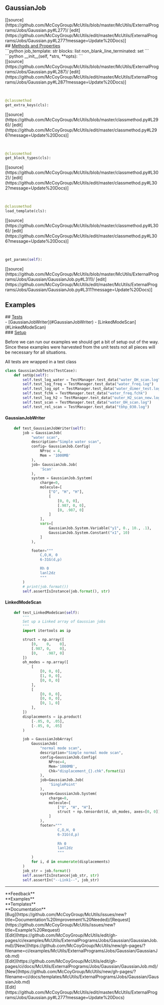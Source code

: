 ## <a id="McUtils.ExternalPrograms.Jobs.Gaussian.GaussianJob">GaussianJob</a> 

<div class="docs-source-link" markdown="1">
[[source](https://github.com/McCoyGroup/McUtils/blob/master/McUtils/ExternalPrograms/Jobs/Gaussian.py#L277)/
[edit](https://github.com/McCoyGroup/McUtils/edit/master/McUtils/ExternalPrograms/Jobs/Gaussian.py#L277?message=Update%20Docs)]
</div>









<div class="collapsible-section">
 <div class="collapsible-section collapsible-section-header" markdown="1">
## <a class="collapse-link" data-toggle="collapse" href="#methods" markdown="1"> Methods and Properties</a> <a class="float-right" data-toggle="collapse" href="#methods"><i class="fa fa-chevron-down"></i></a>
 </div>
 <div class="collapsible-section collapsible-section-body collapse show" id="methods" markdown="1">
 ```python
job_template: str
blocks: list
non_blank_line_terminated: set
```
<a id="McUtils.ExternalPrograms.Jobs.Gaussian.GaussianJob.__init__" class="docs-object-method">&nbsp;</a> 
```python
__init__(self, *strs, **opts): 
```
<div class="docs-source-link" markdown="1">
[[source](https://github.com/McCoyGroup/McUtils/blob/master/McUtils/ExternalPrograms/Jobs/Gaussian.py#L287)/
[edit](https://github.com/McCoyGroup/McUtils/edit/master/McUtils/ExternalPrograms/Jobs/Gaussian.py#L287?message=Update%20Docs)]
</div>


<a id="McUtils.ExternalPrograms.Jobs.Gaussian.GaussianJob.get_extra_keys" class="docs-object-method">&nbsp;</a> 
```python
@classmethod
get_extra_keys(cls): 
```
<div class="docs-source-link" markdown="1">
[[source](https://github.com/McCoyGroup/McUtils/blob/master/classmethod.py#L296)/
[edit](https://github.com/McCoyGroup/McUtils/edit/master/classmethod.py#L296?message=Update%20Docs)]
</div>


<a id="McUtils.ExternalPrograms.Jobs.Gaussian.GaussianJob.get_block_types" class="docs-object-method">&nbsp;</a> 
```python
@classmethod
get_block_types(cls): 
```
<div class="docs-source-link" markdown="1">
[[source](https://github.com/McCoyGroup/McUtils/blob/master/classmethod.py#L302)/
[edit](https://github.com/McCoyGroup/McUtils/edit/master/classmethod.py#L302?message=Update%20Docs)]
</div>


<a id="McUtils.ExternalPrograms.Jobs.Gaussian.GaussianJob.load_template" class="docs-object-method">&nbsp;</a> 
```python
@classmethod
load_template(cls): 
```
<div class="docs-source-link" markdown="1">
[[source](https://github.com/McCoyGroup/McUtils/blob/master/classmethod.py#L306)/
[edit](https://github.com/McCoyGroup/McUtils/edit/master/classmethod.py#L306?message=Update%20Docs)]
</div>


<a id="McUtils.ExternalPrograms.Jobs.Gaussian.GaussianJob.get_params" class="docs-object-method">&nbsp;</a> 
```python
get_params(self): 
```
<div class="docs-source-link" markdown="1">
[[source](https://github.com/McCoyGroup/McUtils/blob/master/McUtils/ExternalPrograms/Jobs/Gaussian/GaussianJob.py#L311)/
[edit](https://github.com/McCoyGroup/McUtils/edit/master/McUtils/ExternalPrograms/Jobs/Gaussian/GaussianJob.py#L311?message=Update%20Docs)]
</div>
 </div>
</div>




## Examples













<div class="collapsible-section">
 <div class="collapsible-section collapsible-section-header" markdown="1">
## <a class="collapse-link" data-toggle="collapse" href="#Tests-c8f39d" markdown="1"> Tests</a> <a class="float-right" data-toggle="collapse" href="#Tests-c8f39d"><i class="fa fa-chevron-down"></i></a>
 </div>
 <div class="collapsible-section collapsible-section-body collapse show" id="Tests-c8f39d" markdown="1">
 - [GaussianJobWriter](#GaussianJobWriter)
- [LinkedModeScan](#LinkedModeScan)

<div class="collapsible-section">
 <div class="collapsible-section collapsible-section-header" markdown="1">
### <a class="collapse-link" data-toggle="collapse" href="#Setup-f4b307" markdown="1"> Setup</a> <a class="float-right" data-toggle="collapse" href="#Setup-f4b307"><i class="fa fa-chevron-down"></i></a>
 </div>
 <div class="collapsible-section collapsible-section-body collapse show" id="Setup-f4b307" markdown="1">
 
Before we can run our examples we should get a bit of setup out of the way.
Since these examples were harvested from the unit tests not all pieces
will be necessary for all situations.

All tests are wrapped in a test class
```python
class GaussianJobTests(TestCase):
    def setUp(self):
        self.test_log_water = TestManager.test_data("water_OH_scan.log")
        self.test_log_freq = TestManager.test_data("water_freq.log")
        self.test_log_opt = TestManager.test_data("water_dimer_test.log")
        self.test_fchk = TestManager.test_data("water_freq.fchk")
        self.test_log_h2 = TestManager.test_data("outer_H2_scan_new.log")
        self.test_scan = TestManager.test_data("water_OH_scan.log")
        self.test_rel_scan = TestManager.test_data("tbhp_030.log")
```

 </div>
</div>

#### <a name="GaussianJobWriter">GaussianJobWriter</a>
```python
    def test_GaussianJobWriter(self):
        job = GaussianJob(
            "water scan",
            description="Simple water scan",
            config= GaussianJob.Config(
                NProc = 4,
                Mem = '1000MB'
            ),
            job= GaussianJob.Job(
                'Scan'
            ),
            system = GaussianJob.System(
                charge=0,
                molecule=[
                    ["O", "H", "H"],
                    [
                        [0, 0, 0],
                        [.987, 0, 0],
                        [0, .987, 0]
                    ]
                ],
                vars=[
                    GaussianJob.System.Variable("y1", 0., 10., .1),
                    GaussianJob.System.Constant("x1", 10)
                ]
            ),

            footer="""
                C,O,H, 0
                6-31G(d,p)

                Rh 0
                lanl2dz
                """
        )
        # print(job.format())
        self.assertIsInstance(job.format(), str)
```

#### <a name="LinkedModeScan">LinkedModeScan</a>
```python
    def test_LinkedModeScan(self):
        """
        Set up a Linked array of Gaussian jobs
        """
        import itertools as ip

        struct = np.array([
            [0,    0,    0],
            [.987, 0,    0],
            [0,    .987, 0]
        ])
        oh_modes = np.array([
            [
                [0, 0, 0],
                [1, 0, 0],
                [0, 0, 0]
            ],
            [
                [0, 0, 0],
                [0, 0, 0],
                [0, 1, 0]
            ],
        ])
        displacements = ip.product(
            [-.05, 0, .05],
            [-.05, 0, .05]
        )

        job = GaussianJobArray(
            GaussianJob(
                "normal mode scan",
                description="Simple normal mode scan",
                config=GaussianJob.Config(
                    NProc=4,
                    Mem='1000MB',
                    Chk="displacement_{}.chk".format(i)
                ),
                job=GaussianJob.Job(
                    'SinglePoint'
                ),
                system=GaussianJob.System(
                    charge=0,
                    molecule=[
                        ["O", "H", "H"],
                        struct + np.tensordot(d, oh_modes, axes=[0, 0])
                    ]
                ),
                footer="""
                        C,O,H, 0
                        6-31G(d,p)
                        
                        Rh 0
                        lanl2dz
                        """
            )
            for i, d in enumerate(displacements)
        )
        job_str = job.format()
        self.assertIsInstance(job_str, str)
        self.assertIn("--Link1--", job_str)
```

 </div>
</div>






---


<div markdown="1" class="text-secondary">
<div class="container">
  <div class="row">
   <div class="col" markdown="1">
**Feedback**   
</div>
   <div class="col" markdown="1">
**Examples**   
</div>
   <div class="col" markdown="1">
**Templates**   
</div>
   <div class="col" markdown="1">
**Documentation**   
</div>
   <div class="col" markdown="1">
   
</div>
   <div class="col" markdown="1">
   
</div>
   <div class="col" markdown="1">
   
</div>
</div>
  <div class="row">
   <div class="col" markdown="1">
[Bug](https://github.com/McCoyGroup/McUtils/issues/new?title=Documentation%20Improvement%20Needed)/[Request](https://github.com/McCoyGroup/McUtils/issues/new?title=Example%20Request)   
</div>
   <div class="col" markdown="1">
[Edit](https://github.com/McCoyGroup/McUtils/edit/gh-pages/ci/examples/McUtils/ExternalPrograms/Jobs/Gaussian/GaussianJob.md)/[New](https://github.com/McCoyGroup/McUtils/new/gh-pages/?filename=ci/examples/McUtils/ExternalPrograms/Jobs/Gaussian/GaussianJob.md)   
</div>
   <div class="col" markdown="1">
[Edit](https://github.com/McCoyGroup/McUtils/edit/gh-pages/ci/docs/McUtils/ExternalPrograms/Jobs/Gaussian/GaussianJob.md)/[New](https://github.com/McCoyGroup/McUtils/new/gh-pages/?filename=ci/docs/templates/McUtils/ExternalPrograms/Jobs/Gaussian/GaussianJob.md)   
</div>
   <div class="col" markdown="1">
[Edit](https://github.com/McCoyGroup/McUtils/edit/master/McUtils/ExternalPrograms/Jobs/Gaussian.py#L277?message=Update%20Docs)   
</div>
   <div class="col" markdown="1">
   
</div>
   <div class="col" markdown="1">
   
</div>
   <div class="col" markdown="1">
   
</div>
</div>
</div>
</div>